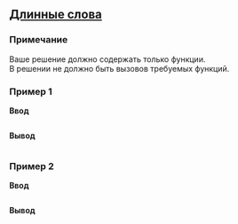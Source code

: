 ## [Длинные слова](../../../solutions/6.2/62_e.py)



### Примечание

Ваше решение должно содержать только функции.\
В решении не должно быть вызовов требуемых функций.

### Пример 1

**Ввод**
```python

```

**Вывод**
```plaintext

```

### Пример 2

**Ввод**
```python

```

**Вывод**
```plaintext

```